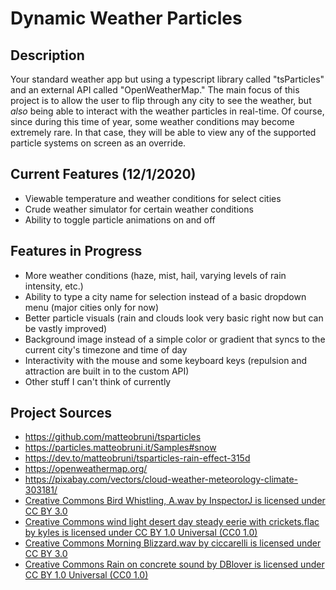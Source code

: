 # Dynamic Weather Particles

## Description

Your standard weather app but using a typescript library called "tsParticles" and an external API called "OpenWeatherMap." The main focus of this  project
is to allow the user to flip through any city to see the weather, but *also* being able to interact with the weather particles in real-time. Of course, since during this time 
of year, some weather conditions may become extremely rare. In that case, they will be able to view any of the supported particle systems on screen as an override.

## Current Features (12/1/2020)

- Viewable temperature and weather conditions for select cities
- Crude weather simulator for certain weather conditions
- Ability to toggle particle animations on and off

## Features in Progress

- More weather conditions (haze, mist, hail, varying levels of rain intensity, etc.)
- Ability to type a city name for selection instead of a basic dropdown menu (major cities only for now)
- Better particle visuals (rain and clouds look very basic right now but can be vastly improved)
- Background image instead of a simple color or gradient that syncs to the current city's timezone and time of day
- Interactivity with the mouse and some keyboard keys (repulsion and attraction are built in to the custom API)
- Other stuff I can't think of currently

## Project Sources

- https://github.com/matteobruni/tsparticles
- https://particles.matteobruni.it/Samples#snow
- https://dev.to/matteobruni/tsparticles-rain-effect-315d
- https://openweathermap.org/
- https://pixabay.com/vectors/cloud-weather-meteorology-climate-303181/
- [Creative Commons Bird Whistling, A.wav by InspectorJ is licensed under CC BY 3.0](https://freesound.org/people/InspectorJ/sounds/339326/)
- [Creative Commons wind light desert day steady eerie with crickets.flac by kyles is licensed under CC BY 1.0 Universal (CC0 1.0)](https://freesound.org/people/kyles/sounds/454361/)
- [Creative Commons Morning Blizzard.wav by ciccarelli is licensed under CC BY 3.0](https://freesound.org/people/ciccarelli/sounds/111156/)
- [Creative Commons Rain on concrete sound by DBlover is licensed under CC BY 1.0 Universal (CC0 1.0)](https://freesound.org/people/InspectorJ/sounds/339326/)

